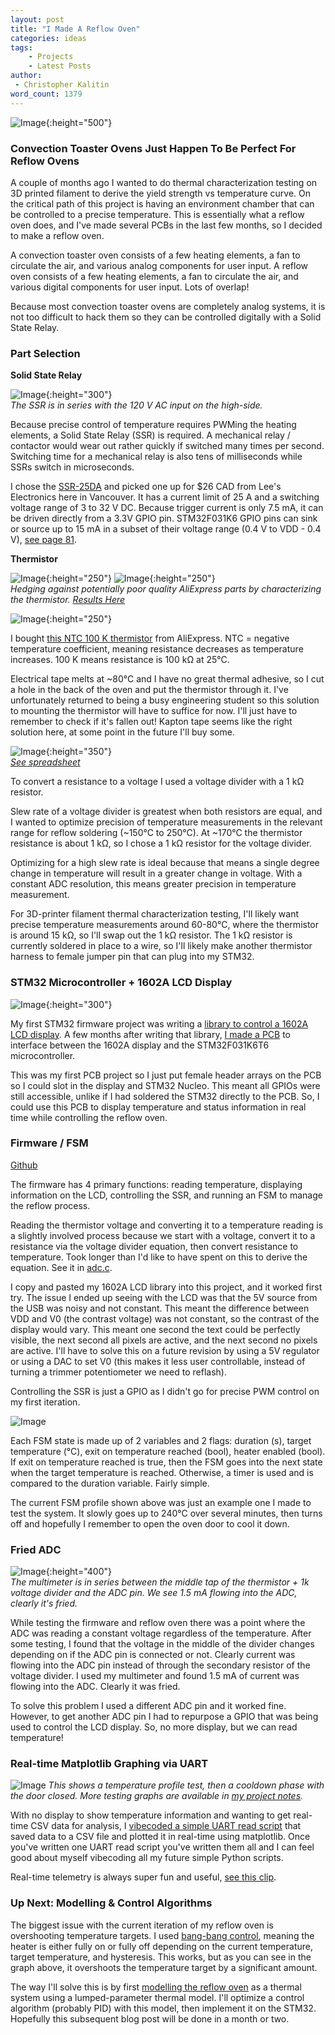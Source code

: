 ```yaml
---
layout: post
title: "I Made A Reflow Oven"
categories: ideas
tags:
    - Projects
    - Latest Posts
author:
 - Christopher Kalitin
word_count: 1379
---
```

<head>
    <meta property="og:image" content="{{site.url}}/assets/images/made-reflow-oven/SSR.jpg">
</head>

![Image](/assets/images/made-reflow-oven/header.jpg){:height="500"}

### **Convection Toaster Ovens Just Happen To Be Perfect For Reflow Ovens**

A couple of months ago I wanted to do thermal characterization testing on 3D printed filament to derive the yield strength vs temperature curve. On the critical path of this project is having an environment chamber that can be controlled to a precise temperature. This is essentially what a reflow oven does, and I've made several PCBs in the last few months, so I decided to make a reflow oven.

A convection toaster oven consists of a few heating elements, a fan to circulate the air, and various analog components for user input. A reflow oven consists of a few heating elements, a fan to circulate the air, and various digital components for user input. Lots of overlap! 

Because most convection toaster ovens are completely analog systems, it is not too difficult to hack them so they can be controlled digitally with a Solid State Relay.

### **Part Selection**

**Solid State Relay**

![Image](/assets/images/made-reflow-oven/SSR.jpg){:height="300"}  
*The SSR is in series with the 120 V AC input on the high-side.*

Because precise control of temperature requires PWMing the heating elements, a Solid State Relay (SSR) is required. A mechanical relay / contactor would wear out rather quickly if switched many times per second. Switching time for a mechanical relay is also tens of milliseconds while SSRs switch in microseconds.

I chose the [SSR-25DA](https://cdn.sparkfun.com/datasheets/Components/General/SSR40DA.pdf) and picked one up for $26 CAD from Lee's Electronics here in Vancouver. It has a current limit of 25 A and a switching voltage range of 3 to 32 V DC. Because trigger current is only 7.5 mA, it can be driven directly from a 3.3V GPIO pin. STM32F031K6 GPIO pins can sink or source up to 15 mA in a subset of their voltage range (0.4 V to VDD - 0.4 V), [see page 81](file:///C:/Users/Chris/Downloads/stm32l031k6.pdf).

**Thermistor**

![Image](/assets/images/made-reflow-oven/thermistor_1.jpg){:height="250"}
![Image](/assets/images/made-reflow-oven/thermistor_2.jpg){:height="250"}  
*Hedging against potentially poor quality AliExpress parts by characterizing the thermistor. [Results Here](https://docs.google.com/spreadsheets/d/1yqm948NJ8_uzt0267oY7HAHMM17IJyKlpiy86Fge3AQ/edit?usp=sharing)*

![Image](/assets/images/made-reflow-oven/thermistor_back.jpg){:height="250"}

I bought [this NTC 100 K thermistor](https://datasheet4u.com/datasheet/Danfoss/NTC100K-944190) from AliExpress. NTC = negative temperature coefficient, meaning resistance decreases as temperature increases. 100 K means resistance is 100 kΩ at 25°C. 

Electrical tape melts at ~80°C and I have no great thermal adhesive, so I cut a hole in the back of the oven and put the thermistor through it. I've unfortunately returned to being a busy engineering student so this solution to mounting the thermistor will have to suffice for now. I'll just have to remember to check if it's fallen out! Kapton tape seems like the right solution here, at some point in the future I'll buy some.

![Image](/assets/images/made-reflow-oven/graph.png){:height="350"}  
<i>[See spreadsheet](https://docs.google.com/spreadsheets/d/1yqm948NJ8_uzt0267oY7HAHMM17IJyKlpiy86Fge3AQ/edit?usp=sharing)</i>

To convert a resistance to a voltage I used a voltage divider with a 1 kΩ resistor.

Slew rate of a voltage divider is greatest when both resistors are equal, and I wanted to optimize precision of temperature measurements in the relevant range for reflow soldering (~150°C to 250°C). At ~170°C the thermistor resistance is about 1 kΩ, so I chose a 1 kΩ resistor for the voltage divider.

Optimizing for a high slew rate is ideal because that means a single degree change in temperature will result in a greater change in voltage. With a constant ADC resolution, this means greater precision in temperature measurement.

For 3D-printer filament thermal characterization testing, I'll likely want precise temperature measurements around 60-80°C, where the thermistor is around 15 kΩ, so I'll swap out the 1 kΩ resistor. The 1 kΩ resistor is currently soldered in place to a wire, so I'll likely make another thermistor harness to female jumper pin that can plug into my STM32.

### **STM32 Microcontroller + 1602A LCD Display**

![Image](/assets/images/made-reflow-oven/display.jpg){:height="300"}

My first STM32 firmware project was writing a [library to control a 1602A LCD display](https://github.com/CKalitin/STM32-Projects/tree/master/F031K6T6-1602A-Lib). A few months after writing that library, [I made a PCB](https://docs.google.com/document/d/1K3BKlunD05acUSBwUwxqNvbRFN78D8LkdGsMdLNjiL0/edit?usp=sharing) to interface between the 1602A display and the STM32F031K6T6 microcontroller.

This was my first PCB project so I just put female header arrays on the PCB so I could slot in the display and STM32 Nucleo. This meant all GPIOs were still accessible, unlike if I had soldered the STM32 directly to the PCB. So, I could use this PCB to display temperature and status information in real time while controlling the reflow oven.

### **Firmware / FSM**

[Github](https://github.com/CKalitin/reflow-oven)

The firmware has 4 primary functions: reading temperature, displaying information on the LCD, controlling the SSR, and running an FSM to manage the reflow process. 

Reading the thermistor voltage and converting it to a temperature reading is a slightly involved process because we start with a voltage, convert it to a resistance via the voltage divider equation, then convert resistance to temperature. Took longer than I'd like to have spent on this to derive the equation. See it in [adc.c](https://github.com/CKalitin/reflow-oven/blob/master/STM32_F103K6T6_Reflow_Oven/Core/Src/adc.c).

I copy and pasted my 1602A LCD library into this project, and it worked first try. The issue I ended up seeing with the LCD was that the 5V source from the USB was noisy and not constant. This meant the difference between VDD and V0 (the contrast voltage) was not constant, so the contrast of the display would vary. This meant one second the text could be perfectly visible, the next second all pixels are active, and the next second no pixels are active. I'll have to solve this on a future revision by using a 5V regulator or using a DAC to set V0 (this makes it less user controllable, instead of turning a trimmer potentiometer we need to reflash).

Controlling the SSR is just a GPIO as I didn't go for precise PWM control on my first iteration.

![Image](/assets/images/made-reflow-oven/code.png)

Each FSM state is made up of 2 variables and 2 flags: duration (s), target temperature (°C), exit on temperature reached (bool), heater enabled (bool). If exit on temperature reached is true, then the FSM goes into the next state when the target temperature is reached. Otherwise, a timer is used and is compared to the duration variable. Fairly simple.

The current FSM profile shown above was just an example one I made to test the system. It slowly goes up to 240°C over several minutes, then turns off and hopefully I remember to open the oven door to cool it down.

### **Fried ADC**

![Image](/assets/images/made-reflow-oven/fried_adc.jpg){:height="400"}  
*The multimeter is in series between the middle tap of the thermistor + 1k voltage divider and the ADC pin. We see 1.5 mA flowing into the ADC, clearly it's fried.*

While testing the firmware and reflow oven there was a point where the ADC was reading a constant voltage regardless of the temperature. After some testing, I found that the voltage in the middle of the divider changes depending on if the ADC pin is connected or not. Clearly current was flowing into the ADC pin instead of through the secondary resistor of the voltage divider. I used my multimeter and found 1.5 mA of current was flowing into the ADC. Clearly it was fried.

To solve this problem I used a different ADC pin and it worked fine. However, to get another ADC pin I had to repurpose a GPIO that was being used to control the LCD display. So, no more display, but we can read temperature!

### **Real-time Matplotlib Graphing via UART**

![Image](/assets/images/made-reflow-oven/uart_data_2025-09-14_10-09-09_real_time.png)
*This shows a temperature profile test, then a cooldown phase with the door closed. More testing graphs are available in [my project notes](https://docs.google.com/document/d/1razJQ7vhXl0n5-KTTxf6exUxA-YA-EfNmRcggGIF1KQ/edit?usp=sharing).*

With no display to show temperature information and wanting to get real-time CSV data for analysis, I [vibecoded a simple UART read script](https://github.com/CKalitin/reflow-oven/tree/master/scripts) that saved data to a CSV file and plotted it in real-time using matplotlib. Once you've written one UART read script you've written them all and I can feel good about myself vibecoding all my future simple Python scripts.

Real-time telemetry is always super fun and useful, [see this clip](https://x.com/CKalitin/status/1966366769989468180).

### **Up Next: Modelling & Control Algorithms**

The biggest issue with the current iteration of my reflow oven is overshooting temperature targets. I used [bang-bang control](https://en.wikipedia.org/wiki/Bang%E2%80%93bang_control), meaning the heater is either fully on or fully off depending on the current temperature, target temperature, and hysteresis. This works, but as you can see in the graph above, it overshoots the temperature target by a significant amount.

The way I'll solve this is by first [modelling the reflow oven](https://grok.com/c/28e3a060-dd0a-40f8-aaa5-fdab4f947ef4) as a thermal system using a lumped-parameter thermal model. I'll optimize a control algorithm (probably PID) with this model, then implement it on the STM32. Hopefully this subsequent blog post will be done in a month or two.